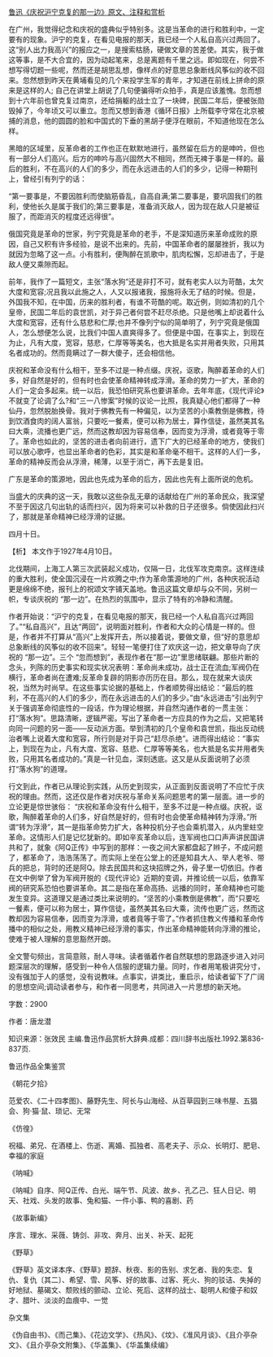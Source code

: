 [鲁迅《庆祝沪宁克复的那一边》原文、注释和赏析](https://www.vrrw.net/wx/9825.html)

在广州，我觉得纪念和庆祝的盛典似乎特别多。这是当革命的进行和胜利中，一定要有的现象。沪宁的克复，在看见电报的那天，我已经一个人私自高兴过两回了。这“别人出力我高兴”的报应之一，是搜索枯肠，硬做文章的苦差使。其实，我于做这等事，是不大合宜的，因为动起笔来，总是离题有千里之远。即如现在，何尝不想写得切题一些呢，然而还是胡思乱想，像样点的好意思总象断线风筝似的收不回来。忽然想到昨天在黄埔看见的几个来投学生军的青年，才知道在前线上拼命的原来是这样的人; 自己在讲堂上胡说了几句便骗得听众拍手，真是应该羞愧。忽而想到十六年前也曾克复过南京，还给捐躯的战士立了一块碑，民国二年后，便被张勋毁掉了，今年顷又可以重立。忽而又想到香港《循环日报》上所载李守常在北京被捕的消息，他的圆圆的脸和中国式的下垂的黑胡子便浮在眼前，不知道他现在怎么样。

黑暗的区域里，反革命者的工作也正在默默地进行，虽然留在后方的是呻吟，但也有一部分人们高兴。后方的呻吟与高兴固然大不相同，然而无裨于事是一样的。最后的胜利，不在高兴的人们的多少，而在永远进击的人们的多少，记得一种期刊上，曾经引有列宁的话：

“第一要事是，不要因胜利而使脑筋昏乱，自高自满;第二要事是，要巩固我们的胜利，使他长久是属于我们的;第三要事是，准备消灭敌人，因为现在敌人只是被征服了，而距消灭的程度还远得很”。

俄国究竟是革命的世家，列宁究竟是革命的老手，不是深知道历来革命成败的原因，自己又积有许多经验，是说不出来的。先前，中国革命者的屡屡挫折，我以为就因为忽略了这一点。小有胜利，便陶醉在凯歌中，肌肉松懈，忘却进击了，于是敌人便又乘隙而起。

前年，我作了一篇短文，主张“落水狗”还是非打不可，就有老实人以为苛酷，太欠大度和宽容;况且我以此施之人，人又以报诸我，报施将永无了结的时候。但是，外国我不知，在中国，历来的胜利者，有谁不苛酷的呢。取近例，则如清初的几个皇帝，民国二年后的袁世凯，对于异己者何尝不赶尽杀绝。只是他嘴上却说着什么大度和宽容，还有什么慈悲和仁厚;也并不像列宁似的简单明了，列宁究竟是俄国人，怎么想便怎么说，比我们中国人直爽得多了。但便是中国，在事实上，到现在为止，凡有大度，宽容，慈悲，仁厚等等美名，也大抵是名实并用者失败，只用其名者成功的。然而竟瞒过了一群大傻子，还会相信他。

庆祝和革命没有什么相干，至多不过是一种点缀。庆祝，讴歌，陶醉着革命的人们多，好自然是好的，但有时也会使革命精神转成浮滑。革命的势力一扩大，革命的人们一定会多起来。统一以后，我恐怕研究系也要讲革命。去年年底，《现代评论》不就变了论调了么?和“三一八惨案”时候的议论一比照，我真疑心他们都得了一种仙丹，忽然脱胎换骨。我对于佛教先有一种偏见，以为坚苦的小乘教倒是佛教，待到饮酒食肉的阔人富翁，只要吃一餐素，便可以称为居士，算作信徒，虽然美其名曰大乘，流播也更广远，然而这教却因为容易信奉，因而变为浮滑，或者竟等于零了。革命也如此的，坚苦的进击者向前进行，遗下广大的已经革命的地方，使我们可以放心歌呼，也显出革命者的色彩，其实是和革命毫不相干。这样的人们一多，革命的精神反而会从浮滑，稀薄，以至于消亡，再下去是复旧。

广东是革命的策源地，因此也先成为革命的后方，因此也先有上面所说的危机。

当盛大的庆典的这一天，我敢以这些杂乱无章的话献给在广州的革命民众，我深望不至于因这几句出轨的话而扫兴，因为将来可以补救的日子还很多。倘使因此扫兴了，那就是革命精神已经浮滑的证据。

四月十日。



【析】 本文作于1927年4月10日。

北伐期间，上海工人第三次武装起义成功，仅隔一日，北伐军攻克南京。这样连续的重大胜利，使全国沉浸在一片欢腾之中;作为革命策源地的广州，各种庆祝活动更是绵绵不绝，报刊上的祝颂文字铺天盖地。鲁迅这篇文章却与众不同，另树一帜，专谈庆祝的 “那一边”。在热烈的氛围中，显示了特有的冷静和清醒。

作者开始说：“沪宁的克复，在看见电报的那天，我已经一个人私自高兴过两回了。”“私自高兴”，且达“两回”，说明面对胜利，作者和大众的心情是一样的。但是，作者并不打算从“高兴”上发挥开去，所以接着说，要做文章，但“好的意思却总象断线的风筝似的收不回来”。轻轻一笔便打住了欢庆这一边，把文章导向了庆祝的 “那一边”。三个 “忽而想到”，表现作者在“那一边”里思绪联翩。那些片断的念头，列陈的历史事实和现实状况表明：革命尚未成功，战士正在流血;军阀仍在横行，革命者尚在遭难;反革命复辟的阴影亦历历在目。那么，现在就来大谈庆祝，当然为时尚早。在这些事实论据的基础上，作者顺势得出结论：“最后的胜利，不在高兴的人们的多少，而在永远进击的人们的多少。”由“永远进击”引出列宁关于强调革命彻底性的一段话，作为理论根据，并自然沟通作者的一贯主张： 打“落水狗”。思路清晰，逻辑严密。写出了革命者一方应具的作为之后，又把笔转向同一问题的另一面——反动派方面。举到清初的几个皇帝和袁世凯，指出反动统治者嘴上说着大度和宽容，所行则是对于异己“赶尽杀绝”。进而得出结论：“事实上，到现在为止，凡有大度、宽容、慈悲、仁厚等等美名，也大抵是名实并用者失败，只用其名者成功的。”真是一针见血，深刻透底。这又是从反面说明了必须打“落水狗”的道理。

行文到此，作者已从理论到实践，从历史到现实，从正面到反面说明了不应忙于庆祝的理由。然而，这还仅是作者对庆祝与革命关系问题思考的第一层面。进一步的立论更是惊世骇俗： “庆祝和革命没有什么相干，至多不过是一种点缀。庆祝，讴歌，陶醉着革命的人们多，好自然是好的，但有时也会使革命精神转为浮滑。”所谓“转为浮滑”，其一是指革命势力扩大，各种投机分子也会乘机潜入，从内里蛀空革命。这情形人们是记忆犹新的。即如辛亥革命以后，连军阀也口口声声讲民国讲共和了，就象《阿Q正传》中写到的那样：一夜之间大家都盘起了辫子，不成问题了，都革命了，浩浩荡荡了。而实际上坐在公堂上的还是知县大人、举人老爷、带兵的把总，背时的还是阿Q。除去民国共和这块招牌之外，骨子里一切依旧。作者在文中例举了曾为军阀开脱的《现代评论》近期的变调，并推论统一以后，依靠军阀的研究系恐怕也要讲革命。其二是指在革命高扬、远播的同时，革命精神也可能发生变异。这道理又是通过类比来说明的。“坚苦的小乘教倒是佛教”，而“只要吃一餐素，便可以称为居士，算作信徒，虽然美其名曰大乘，流传也更广远，然而这教却因为容易信奉，因而变为浮滑，或者竟等于零了。”作者抓住教义传播和革命传播中的相似之处，用教义精神已经浮滑的事实，作出革命精神能转向浮滑的推论，使难于被人理解的意思豁然开朗。

全文警句频出，言简意赅，耐人寻味。读者循着作者自然联想的思路逐步进入对问题深层次的理解，感受到一种令人信服的逻辑力量。同时，作者用笔极讲究分寸，没有强加于人的感觉，没有说教味。点事实，讲类比，重启示，给读者留下了广阔的思想空间;调动读者参与，和作者一同思考，共同进入一片思想的新天地。

字数：2900

作者：唐龙潜

知识来源：张效民 主编.鲁迅作品赏析大辞典.成都：四川辞书出版社.1992.第836-837页.

鲁迅作品全集鉴赏

《朝花夕拾》

范爱农、《二十四孝图》、藤野先生、阿长与山海经、从百草园到三味书屋、五猖会、狗·猫·鼠、琐记、无常

《仿徨》

祝福、弟兄、在酒楼上、伤逝、离婚、孤独者、高老夫子、示众、长明灯、肥皂、幸福的家庭

《呐喊》

《呐喊》自序、阿Q正传、白光、端午节、风波、故乡、孔乙己、狂人日记、明天、社戏、头发的故事、兔和猫、一件小事、鸭的喜剧、药

《故事新编》

序言、理水、采薇、铸剑、非攻、奔月、出关、补天、起死

《野草》

《野草》英文译本序、《野草》题辞、秋夜、影的告别、求乞者、我的失恋、复仇、复仇〔其二〕、希望、雪、风筝、好的故事、过客、死火、狗的驳诘、失掉的好地狱、墓碣文、颓败线的颤动、立论、死后、这样的战士、聪明人和傻子和奴才、腊叶、淡淡的血痕中、一觉

杂文集

《伪自由书》、《而己集》、《花边文学》、《热风》、《坟》、《准风月谈》、《且介亭杂文》、《且介亭杂文附集》、《华盖集》、《华盖集续编》

